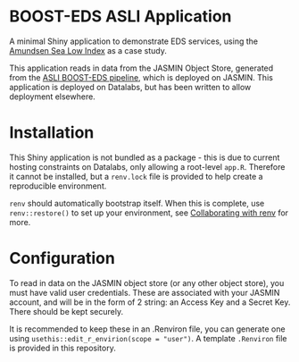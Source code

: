 # BOOST-EDS ASLI Application
A minimal Shiny application to demonstrate EDS services, using the [Amundsen Sea Low Index](https://github.com/scotthosking/amundsen-sea-low-index) as a case study.

This application reads in data from the JASMIN Object Store, generated from the [ASLI BOOST-EDS pipeline](https://github.com/antarctica/boost-eds-pipeline), which is deployed on JASMIN. This application is deployed on Datalabs, but has been written to allow deployment elsewhere.

# Installation
This Shiny application is not bundled as a package - this is due to current hosting constraints on Datalabs, only allowing a root-level `app.R`. Therefore it cannot be installed, but a `renv.lock` file is provided to help create a reproducible environment. 

`renv` should automatically bootstrap itself. When this is complete, use `renv::restore()` to set up your environment, see [Collaborating with renv](https://rstudio.github.io/renv/articles/collaborating.html#:~:text=We%20recommend%20using%20a%20version,via%20renv%3A%3Ainit()%20.) for more.

# Configuration
To read in data on the JASMIN object store (or any other object store), you must have valid user credentials. These are associated with your JASMIN account, and will be in the form of 2 string: an Access Key and a Secret Key. There should be kept securely.

It is recommended to keep these in an .Renviron file, you can generate one using `usethis::edit_r_envirion(scope = "user")`. A template `.Renviron` file is provided in this repository.
